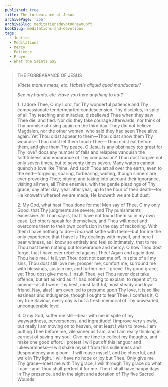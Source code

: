 ```yaml
---
published: true
title: The forbearance of Jesus
archivePage: '355'
archiveSlug: meditationsdevot00newmuoft
bookSlug: meditations-and-devotions
tags:
  - Justice
  - Meditations
  - Mercy
  - Patience
  - Prayer
  - What the Saints Say
---
```


> THE FORBEARANCE OF JESUS
> 
> *Videte manus meas, etc. Habetis aliquid quod manducetur?*
> 
> *See my hands, etc. Have you here anything to eat?*
> 
> 1\. I adore Thee, O my Lord, for Thy wonderful patience and Thy compassionate tenderhearted condescension. Thy disciples, in spite of all Thy teaching and miracles, disbelieved Thee when they saw Thee die, and fled. Nor did they take courage afterwards, nor think of Thy promise of rising again on the third day. They did not believe Magdalen, nor the other women, who said they had seen Thee alive again. Yet Thou didst appear to them—Thou didst show them Thy wounds—Thou didst let them touch Thee—Thou didst eat before them, and give them Thy peace. O Jesu, is any obstinacy too great for Thy love? docs any number of falls and relapses vanquish the faithfulness and endurance of Thy compassion? Thou dost forgive not only seven times, but to seventy times seven. Many waters cannot quench a love like Thine. And such Thou art all over the earth, even to the end—forgiving, sparing, forbearing, waiting, though sinners are ever provoking Thee; pitying and taking into account their ignorance, visiting all men, all Thine enemies, with the gentle pleadings of Thy grace, day after day, year after year, up to the hour of their death—for He knoweth whereof we are made; He knoweth we are but dust.
> 
> 2\. My God, what hast Thou done for me! Men say of Thee, O my only Good, that Thy judgments are severe, and Thy punishments excessive. All I can say is, that I have not found them so in my own case. Let others speak for themselves, and Thou wilt meet and overcome them to their own confusion in the day of reckoning. With them I have nothing to do—*Thou* wilt settle with them—but for me the only experience that *I* have is Thy dealings with myself, and here I bear witness, as I know so entirely and feel so intimately, that to me Thou hast been nothing but forbearance and mercy. O how Thou dost forget that I have ever rebelled against Thee! Again and again dost Thou help me. I fall, yet Thou dost not cast me off. In spite of all my sins, Thou dost still love me, prosper me, comfort me, surround me with blessings, sustain me, and further me. I grieve Thy good grace, yet Thou dost give more. I insult Thee, yet Thou never dost take offence, but art as kind as if I had nothing to explain, to repent of, to amend—as if I were Thy best, most faithful, most steady and loyal friend. Nay, alas! I am even led to presume upon Thy love, it is so like easiness and indulgence, though I ought to fear Thee. I confess it, O my true Saviour, every day is but a fresh memorial of Thy unwearied, unconquerable love!
> 
> 3\. O my God, suffer me still—bear with me in spite of my waywardness, perverseness, and ingratitude! I improve very slowly, but really I am moving on to heaven, or at least I wish to move. I am putting Thee before me, vile sinner as I am, and I am really thinking in earnest of saving my soul. Give me time to collect my thoughts, and make one good effort. I protest I will put off this languor and lukewarmness—I will shake myself from this sullenness and despondency and gloom—I will rouse myself, and be cheerful, and walk in Thy light. I will have no hope or joy but Thee. Only give me Thy grace—meet me with Thy grace, I will through Thy grace do what I can—and Thou shalt perfect it for me. Then I shall have happy days in Thy presence, and in the sight and adoration of Thy five Sacred Wounds.
